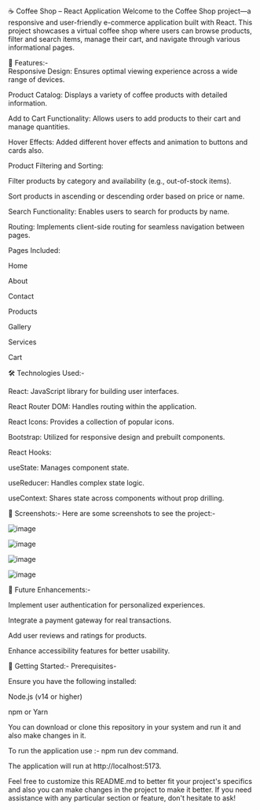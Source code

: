 ☕ Coffee Shop – React  Application
Welcome to the Coffee Shop project—a responsive and user-friendly e-commerce application built with React. This project showcases a virtual coffee shop where users can browse products, filter and search items, manage their cart, and navigate through various informational pages.

🚀 Features:-
<br>
Responsive Design: Ensures optimal viewing experience across a wide range of devices.

Product Catalog: Displays a variety of coffee products with detailed information.

Add to Cart Functionality: Allows users to add products to their cart and manage quantities.

Hover Effects: Added different hover effects and animation to buttons and cards also.

Product Filtering and Sorting:

Filter products by category and availability (e.g., out-of-stock items).

Sort products in ascending or descending order based on price or name.

Search Functionality: Enables users to search for products by name.

Routing: Implements client-side routing for seamless navigation between pages.

Pages Included:

Home

About

Contact

Products

Gallery

Services

Cart

🛠️ Technologies Used:-

React: JavaScript library for building user interfaces.

React Router DOM: Handles routing within the application.

React Icons: Provides a collection of popular icons.

Bootstrap: Utilized for responsive design and prebuilt components.

React Hooks:

useState: Manages component state.

useReducer: Handles complex state logic.

useContext: Shares state across components without prop drilling.


📸 Screenshots:-
Here are some screenshots to see the project:-

![image](https://github.com/user-attachments/assets/58d839cd-c728-4661-9481-7bda85b76cf1)


![image](https://github.com/user-attachments/assets/e4f23ea3-2bce-4e01-bee6-a6dd53eb133c)


![image](https://github.com/user-attachments/assets/759a536d-c3a8-4194-8bcf-815d7dc0dd00)


![image](https://github.com/user-attachments/assets/19d1b328-d627-4e89-a3df-6a7b65bbdf6d)




📌 Future Enhancements:-

Implement user authentication for personalized experiences.

Integrate a payment gateway for real transactions.

Add user reviews and ratings for products.

Enhance accessibility features for better usability.



🧰 Getting Started:-
Prerequisites-

Ensure you have the following installed:

Node.js (v14 or higher)

npm or Yarn

You can download or clone this repository in your system and run it and also make changes in it.

To run the application use :- npm run dev  command.

The application will run at http://localhost:5173.

Feel free to customize this README.md to better fit your project's specifics and also you can make changes in the project to make it better. 
If you need assistance with any particular section or feature, don't hesitate to ask!





